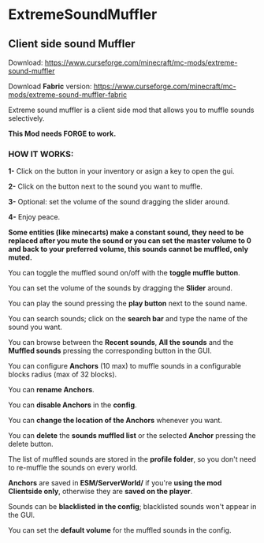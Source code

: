 # ExtremeSoundMuffler
## Client side sound Muffler

Download: https://www.curseforge.com/minecraft/mc-mods/extreme-sound-muffler

Download **Fabric** version: https://www.curseforge.com/minecraft/mc-mods/extreme-sound-muffler-fabric

Extreme sound muffler is a client side mod that allows you to muffle sounds selectively.

**This Mod needs FORGE to work.**

### HOW IT WORKS:

**1-** Click on the button in your inventory or asign a key to open the gui.

**2-** Click on the button next to the sound you want to muffle.

**3-** Optional: set the volume of the sound dragging the slider around.

**4-** Enjoy peace.

**Some entities (like minecarts) make a constant sound, they need to be replaced after you mute the sound or you can set the master volume to 0 and back to your preferred volume, this sounds cannot be muffled, only muted.**

You can toggle the muffled sound on/off with the **toggle muffle button**.

You can set the volume of the sounds by dragging the **Slider** around.

You can play the sound pressing the **play button** next to the sound name.

You can search sounds; click on the **search bar** and type the name of the sound you want.

You can browse between the **Recent sounds**, **All the sounds** and the **Muffled sounds** pressing the corresponding button in the GUI.

You can configure **Anchors** (10 max) to muffle sounds in a configurable blocks radius (max of 32 blocks).

You can **rename Anchors**.

You can **disable Anchors** in the **config**.

You can **change the location of the Anchors** whenever you want.

You can **delete** the **sounds muffled list** or the selected **Anchor** pressing the delete button.

The list of muffled sounds are stored in the **profile folder**, so you don't need to re-muffle the sounds on every world.

**Anchors** are saved in **ESM/ServerWorld/** if you're **using the mod Clientside only**, otherwise they are **saved on the player**.

Sounds can be **blacklisted in the config**; blacklisted sounds won't appear in the GUI.

You can set the **default volume** for the muffled sounds in the config.
